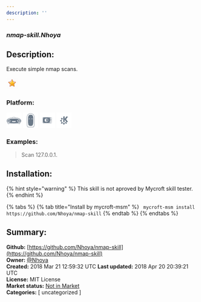 ```yaml
---
description: ''
---
```


### _nmap-skill.Nhoya_  
## Description:  
Execute simple nmap scans.  
  
![](../.gitbook/assets/star.png)  
  
### Platform:  
 ![Mark I](../.gitbook/assets/mark-1-icon.png)  ![Mark II](../.gitbook/assets/mark-2-icon.png)  ![Picroft](../.gitbook/assets/picroft-icon.png)  ![plasmoid](../.gitbook/assets/kde.png)   
### Examples:  
> Scan 127.0.0.1.  
  
## Installation:  
{% hint style="warning" %}
This skill is not aproved by Mycroft skill tester.
{% endhint %}
    
{% tabs %}
{% tab title="Install by mycroft-msm" %}
``` mycroft-msm install https://github.com/Nhoya/nmap-skill```
{% endtab %}
  {% endtabs %}
    
## Summary:  
**Github:** [https://github.com/Nhoya/nmap-skill](https://github.com/Nhoya/nmap-skill)  
**Owner:** [@Nhoya](https://github.com/Nhoya)  
**Created:** 2018 Mar 21 12:59:32 UTC  **Last updated:** 2018 Apr 20 20:39:21 UTC  
**License:** MIT License  
**Market status:** [Not in Market](https://market.mycroft.ai/skill/)  
**Categories:** [ uncategorized ]   
